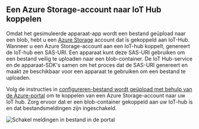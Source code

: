 ## <a name="associate-an-azure-storage-account-to-iot-hub"></a>Een Azure Storage-account naar IoT Hub koppelen

Omdat het gesimuleerde apparaat-app wordt een bestand geüpload naar een blob, hebt u een [Azure Storage](../articles/storage/common/storage-create-storage-account.md#create-a-storage-account) account dat is gekoppeld aan IoT-Hub. Wanneer u een Azure Storage-account aan een IoT-hub koppelt, genereert de IoT-hub een SAS-URI. Een apparaat kunt deze SAS-URI gebruiken om een bestand veilig te uploaden naar een blob-container. De IoT Hub-service en de apparaat-SDK's samen om het proces dat de SAS-URI genereert en maakt ze beschikbaar voor een apparaat te gebruiken om een bestand te uploaden.

Volg de instructies in [configureren-bestand wordt geüpload met behulp van de Azure-portal](../articles/iot-hub/iot-hub-configure-file-upload.md) om te koppelen van een Azure Storage-account naar uw IoT hub. Zorg ervoor dat er een blob-container gekoppeld aan uw IoT-hub is en dat bestandsmeldingen zijn ingeschakeld.

![Schakel meldingen in bestand in de portal](media/iot-hub-associate-storage/enable-file-notifications.png)